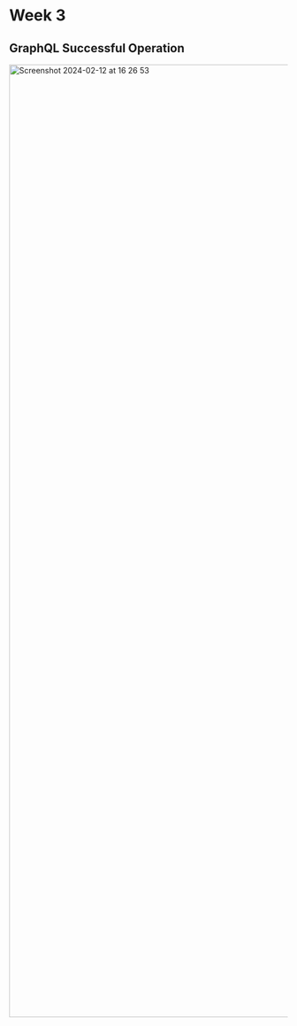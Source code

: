 # Week 3
## GraphQL Successful Operation
<img width="1722" alt="Screenshot 2024-02-12 at 16 26 53" src="https://github.com/snadering/TypeScriptCourse/assets/113049401/5750c005-b6e9-4573-ba40-9b677efb1b9b">
